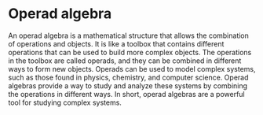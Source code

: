 # Operad algebra

An operad algebra is a mathematical structure that allows the combination of operations and objects. It is like a toolbox that contains different operations that can be used to build more complex objects. The operations in the toolbox are called operads, and they can be combined in different ways to form new objects. Operads can be used to model complex systems, such as those found in physics, chemistry, and computer science. Operad algebras provide a way to study and analyze these systems by combining the operations in different ways. In short, operad algebras are a powerful tool for studying complex systems.
